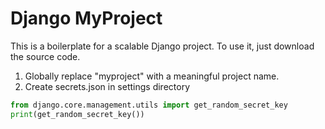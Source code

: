 # Django MyProject

This is a boilerplate for a scalable Django project. To use it, just download the source code.

1. Globally replace "myproject" with a meaningful project name. 
1. Create secrets.json in settings directory
```python
from django.core.management.utils import get_random_secret_key
print(get_random_secret_key())
```
